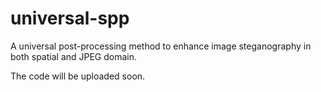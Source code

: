 # universal-spp
A universal post-processing method to enhance image steganography in both spatial and JPEG domain.

The code will be uploaded soon.
